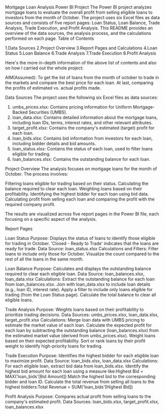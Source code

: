 Mortgage Loan Analysis Power BI Project
The Power BI project analyzes mortgage loans to evaluate the overall profit from selling eligible loans to investors from the month of October. The project uses six Excel files as data sources and consists of five report pages: Loan Status, Loan Balance, Trade Analysis, Trade Execution, and Profit Analysis. This README provides an overview of the data sources, the analysis process, and the calculations performed on each page.
Table of Contents

1.Data Sources
2.Project Overview
3.Report Pages and Calculations
4.Loan Status
5.Loan Balance
6.Trade Analysis
7.Trade Execution
8.Profit Analysis

Here's the more in-depth information of the above list of contents and also on how I carried out the whole project: 

AIM(Assumed): To get the list of loans from the month of october to trade in the markets and compare the best price for each loan. At last, comparing the profits of estimated vs. actual profits made. 

Data Sources
The project uses the following six Excel files as data sources:

1. umbs_prices.xlsx: Contains pricing information for Uniform Mortgage-Backed Securities (UMBS).
2. loan_data.xlsx: Contains detailed information about the mortgage loans, including loan IDs, terms, interest rates, and other relevant attributes.
3. target_profit.xlsx: Contains the company's estimated (target) profit for each loan.
4. loan_bids.xlsx: Contains bid information from investors for each loan, including bidder details and bid amounts.
5. loan_status.xlsx: Contains the status of each loan, used to filter loans eligible for trading.
6. loan_balances.xlsx: Contains the outstanding balance for each loan.

Project Overview
The analysis focuses on mortgage loans for the month of October. The process involves:

Filtering loans eligible for trading based on their status.
Calculating the balance required to clear each loan.
Weighting loans based on their profitability.
Identifying the highest bidder for each loan using bid data.
Calculating profit from selling each loan and comparing the profit with the required company profit.

The results are visualized across five report pages in the Power BI file, each focusing on a specific aspect of the analysis.

Report Pages

Loan Status
Purpose: Displays the status of loans to identify those eligible for trading in October. 'Closed - Ready to Trade' indicates that the loans are ready for trade.
Data Source: loan_status.xlsx
Calculations and Filters:
Filter loans to include only those for October.
Visualize the count compared to the rest of all the loans in the same month.

Loan Balance
Purpose: Calculates and displays the outstanding balance required to clear each eligible loan.
Data Source: loan_balances.xlsx, loan_data.xlsx
Calculations:
Extract the outstanding balance for each loan from loan_balances.xlsx.
Join with loan_data.xlsx to include loan details (e.g., loan ID, interest rate).
Apply a filter to include only loans eligible for trading (from the Loan Status page).
Calculate the total balance to clear all eligible loans.

Trade Analysis
Purpose: Weights loans based on their profitability to prioritize trading decisions.
Data Sources: umbs_prices.xlsx, loan_data.xlsx, target_profit.xlsx
Calculations:
Merge loan data with UMBS pricing to estimate the market value of each loan.
Calculate the expected profit for each loan by subtracting the outstanding balance (loan_balances.xlsx) from the estimated market value (derived from umbs_prices.xlsx).
Weight loans based on their expected profitability.
Sort or rank loans by their profit weight to identify high-priority loans for trading.

Trade Execution
Purpose: Identifies the highest bidder for each eligible loan to maximize profit.
Data Source: loan_bids.xlsx, loan_data.xlsx
Calculations:
For each eligible loan, extract bid data from loan_bids.xlsx.
Identify the highest bid amount for each loan using a measure like:Highest Bid = MAX('loan_bids'[Bid Amount])
Match the highest bid to the corresponding bidder and loan ID.
Calculate the total revenue from selling all loans to the highest bidders:Total Revenue = SUM('loan_bids'[Highest Bid])

Profit Analysis
Purpose: Compares actual profit from selling loans to the company's estimated profit.
Data Sources: loan_bids.xlsx, target_profit.xlsx, loan_balances.xlsx

